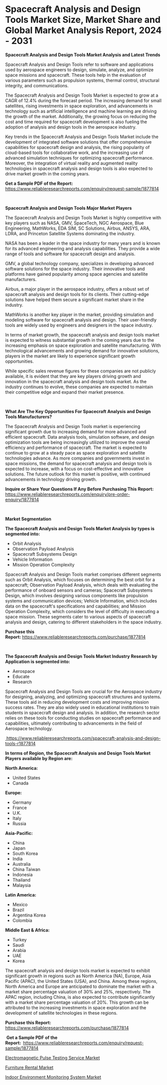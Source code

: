 <p><h1>Spacecraft Analysis and Design Tools Market Size, Market Share and Global Market Analysis Report, 2024 - 2031</h1></p><p><strong>Spacecraft Analysis and Design Tools Market Analysis and Latest Trends</strong></p>
<p><p>Spacecraft Analysis and Design Tools refer to software and applications used by aerospace engineers to design, simulate, analyze, and optimize space missions and spacecraft. These tools help in the evaluation of various parameters such as propulsion systems, thermal control, structural integrity, and communications.</p><p>The Spacecraft Analysis and Design Tools Market is expected to grow at a CAGR of 12.4% during the forecast period. The increasing demand for small satellites, rising investments in space exploration, and advancements in technology such as artificial intelligence and machine learning are driving the growth of the market. Additionally, the growing focus on reducing the cost and time required for spacecraft development is also fueling the adoption of analysis and design tools in the aerospace industry.</p><p>Key trends in the Spacecraft Analysis and Design Tools Market include the development of integrated software solutions that offer comprehensive capabilities for spacecraft design and analysis, the rising popularity of cloud-based tools for collaborative work, and the increasing use of advanced simulation techniques for optimizing spacecraft performance. Moreover, the integration of virtual reality and augmented reality technologies in spacecraft analysis and design tools is also expected to drive market growth in the coming years.</p></p>
<p><strong>Get a Sample PDF of the Report:&nbsp;</strong> <a href="https://www.reliableresearchreports.com/enquiry/request-sample/1877814">https://www.reliableresearchreports.com/enquiry/request-sample/1877814</a></p>
<p>&nbsp;</p>
<p><strong>Spacecraft Analysis and Design Tools Major Market Players</strong></p>
<p><p>The Spacecraft Analysis and Design Tools Market is highly competitive with key players such as NASA, GMV, SpaceTech, NGC Aerospace, Blue Engineering, MathWorks, EDA SIM, SC Solutions, Airbus, ANSYS, ARA, LDRA, and Princeton Satellite Systems dominating the industry. </p><p>NASA has been a leader in the space industry for many years and is known for its advanced engineering and analysis capabilities. They provide a wide range of tools and software for spacecraft design and analysis.</p><p>GMV, a global technology company, specializes in developing advanced software solutions for the space industry. Their innovative tools and platforms have gained popularity among space agencies and satellite manufacturers.</p><p>Airbus, a major player in the aerospace industry, offers a robust set of spacecraft analysis and design tools for its clients. Their cutting-edge solutions have helped them secure a significant market share in the industry.</p><p>MathWorks is another key player in the market, providing simulation and modeling software for spacecraft analysis and design. Their user-friendly tools are widely used by engineers and designers in the space industry.</p><p>In terms of market growth, the spacecraft analysis and design tools market is expected to witness substantial growth in the coming years due to the increasing emphasis on space exploration and satellite manufacturing. With technological advancements and growing demand for innovative solutions, players in the market are likely to experience significant growth opportunities.</p><p>While specific sales revenue figures for these companies are not publicly available, it is evident that they are key players driving growth and innovation in the spacecraft analysis and design tools market. As the industry continues to evolve, these companies are expected to maintain their competitive edge and expand their market presence.</p></p>
<p>&nbsp;</p>
<p><strong>What Are The Key Opportunities For Spacecraft Analysis and Design Tools Manufacturers?</strong></p>
<p><p>The Spacecraft Analysis and Design Tools market is experiencing significant growth due to increasing demand for more advanced and efficient spacecraft. Data analysis tools, simulation software, and design optimization tools are being increasingly utilized to improve the overall efficiency and performance of spacecraft. The market is expected to continue to grow at a steady pace as space exploration and satellite technologies advance. As more companies and governments invest in space missions, the demand for spacecraft analysis and design tools is expected to increase, with a focus on cost-effective and innovative solutions. The future outlook for this market is positive, with continued advancements in technology driving growth.</p></p>
<p><strong>Inquire or Share Your Questions If Any Before Purchasing This Report:</strong> <a href="https://www.reliableresearchreports.com/enquiry/pre-order-enquiry/1877814">https://www.reliableresearchreports.com/enquiry/pre-order-enquiry/1877814</a></p>
<p>&nbsp;</p>
<p><strong>Market Segmentation</strong></p>
<p><strong>The Spacecraft Analysis and Design Tools Market Analysis by types is segmented into:</strong></p>
<p><ul><li>Orbit Analysis</li><li>Observation Payload Analysis</li><li>Spacecraft Subsystems Design</li><li>Vehicle Information</li><li>Mission Operation Complexity</li></ul></p>
<p><p>Spacecraft Analysis and Design Tools market comprises different segments such as Orbit Analysis, which focuses on determining the best orbit for a spacecraft; Observation Payload Analysis, which deals with evaluating the performance of onboard sensors and cameras; Spacecraft Subsystems Design, which involves designing various components like propulsion systems and communication devices; Vehicle Information, which includes data on the spacecraft's specifications and capabilities; and Mission Operation Complexity, which considers the level of difficulty in executing a space mission. These segments cater to various aspects of spacecraft analysis and design, catering to different stakeholders in the space industry.</p></p>
<p><strong>Purchase this Report:&nbsp;</strong><a href="https://www.reliableresearchreports.com/purchase/1877814">https://www.reliableresearchreports.com/purchase/1877814</a></p>
<p>&nbsp;</p>
<p><strong>The Spacecraft Analysis and Design Tools Market Industry Research by Application is segmented into:</strong></p>
<p><ul><li>Aerospace</li><li>Educate</li><li>Research</li></ul></p>
<p><p>Spacecraft Analysis and Design Tools are crucial for the Aerospace industry for designing, analyzing, and optimizing spacecraft structures and systems. These tools aid in reducing development costs and improving mission success rates. They are also widely used in educational institutions to train students in spacecraft design and analysis. In addition, the research sector relies on these tools for conducting studies on spacecraft performance and capabilities, ultimately contributing to advancements in the field of Aerospace technology.</p></p>
<p><a href="https://www.reliableresearchreports.com/spacecraft-analysis-and-design-tools-r1877814">&nbsp;https://www.reliableresearchreports.com/spacecraft-analysis-and-design-tools-r1877814</a></p>
<p><strong>In terms of Region, the Spacecraft Analysis and Design Tools Market Players available by Region are:</strong></p>
<p>
    <p> <strong> North America: </strong>
        <ul>
            <li>United States</li>
            <li>Canada</li>
        </ul>
        </p> 
    <p> <strong> Europe: </strong>
        <ul>
            <li>Germany</li>
            <li>France</li>
            <li>U.K.</li>
            <li>Italy</li>
            <li>Russia</li>
        </ul>
        </p> 
    <p> <strong> Asia-Pacific: </strong>
        <ul>
            <li>China</li>
            <li>Japan</li>
            <li>South Korea</li>
            <li>India</li>
            <li>Australia</li>
            <li>China Taiwan</li>
            <li>Indonesia</li>
            <li>Thailand</li>
            <li>Malaysia</li>
        </ul>
        </p> 
    <p> <strong> Latin America: </strong>
        <ul>
            <li>Mexico</li>
            <li>Brazil</li>
            <li>Argentina Korea</li>
            <li>Colombia</li>
        </ul>
        </p> 
    <p> <strong> Middle East & Africa: </strong>
        <ul>
            <li>Turkey</li>
            <li>Saudi</li>
            <li>Arabia</li>
            <li>UAE</li>
            <li>Korea</li>
        </ul>
    </p>
    </p>
<p><p>The spacecraft analysis and design tools market is expected to exhibit significant growth in regions such as North America (NA), Europe, Asia Pacific (APAC), the United States (USA), and China. Among these regions, North America and Europe are anticipated to dominate the market with a market share percentage valuation of 30% and 25%, respectively. The APAC region, including China, is also expected to contribute significantly with a market share percentage valuation of 20%. This growth can be attributed to the increasing investments in space exploration and the development of satellite technologies in these regions.</p></p>
<p><strong>Purchase this Report: </strong><a href="https://www.reliableresearchreports.com/purchase/1877814">https://www.reliableresearchreports.com/purchase/1877814</a></p>
<p>&nbsp;<strong>Get a Sample PDF of the Report:&nbsp;&nbsp;</strong><a href="https://www.reliableresearchreports.com/enquiry/request-sample/1877814">https://www.reliableresearchreports.com/enquiry/request-sample/1877814</a></p>
<p><strong></strong></p>
<p><p><a href="https://github.com/gracielawharr/Market-Research-Report-List-1/blob/main/electromagnetic-pulse-testing-service-market.md">Electromagnetic Pulse Testing Service Market</a></p><p><a href="https://view.publitas.com/reportprime-1/furniture-rental-market-exploring-market-share-market-trends-and-future-growth/">Furniture Rental Market</a></p><p><a href="https://github.com/JennyferFeil2023/Market-Research-Report-List-1/blob/main/indoor-environment-monitoring-system-market.md">Indoor Environment Monitoring System Market</a></p></p>